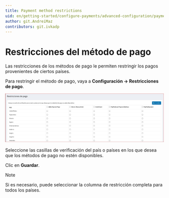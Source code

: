 ```yaml
---
title: Payment method restrictions
uid: en/getting-started/configure-payments/advanced-configuration/payment-method-restrictions
author: git.AndreiMaz
contributors: git.ivkadp
---
```


# Restricciones del método de pago

Las restricciones de los métodos de pago le permiten restringir los pagos provenientes de ciertos países.

Para restringir el método de pago, vaya a **Configuración → Restricciones de pago**.

![Paymentmethodrestrictions](_static/Payment-Method-Restrictions/Paymentmethodrestrictions.jpg)

Seleccione las casillas de verificación del país o países en los que desea que los métodos de pago no estén disponibles.

Clic en **Guardar**.

> [!NOTE]
>
> Si es necesario, puede seleccionar la columna de restricción completa para todos los países.